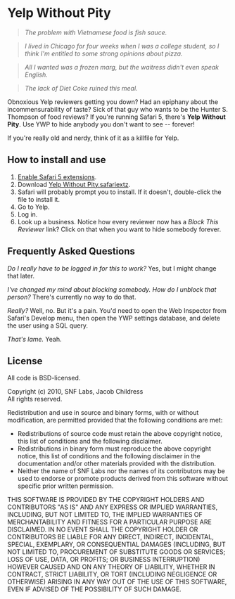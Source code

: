 # Yelp Without Pity #

> _The problem with Vietnamese food is fish sauce._

> _I lived in Chicago for four weeks when I was a college student, so I think I'm entitled to some strong opinions about pizza._

> _All I wanted was a frozen marg, but the waitress didn't even speak English._

> _The lack of Diet Coke ruined this meal._

Obnoxious Yelp reviewers getting you down?  Had an epiphany about the incommensurability of taste?  Sick of that guy who wants to be the Hunter S. Thompson of food reviews?  If you're running Safari 5, there's **Yelp Without Pity**.  Use YWP to hide anybody you don't want to see -- forever!

If you're really old and nerdy, think of it as a killfile for Yelp.

## How to install and use ##

1. [Enable Safari 5 extensions](http://safariextensions.tumblr.com/post/680219521/post-how-to-enable-extensions-06-09-10).
2. Download [Yelp Without Pity.safariextz](http://github.com/downloads/cobralibre/Yelp-Without-Pity/Yelp-Without-Pity.safariextz).
3. Safari will probably prompt you to install.  If it doesn't, double-click the file to install it.
4. Go to Yelp.
5. Log in.
6. Look up a business.  Notice how every reviewer now has a _Block This Reviewer_ link?  Click on that when you want to hide somebody forever.

## Frequently Asked Questions ##

_Do I really have to be logged in for this to work?_  Yes, but I might change that later.

_I've changed my mind about blocking somebody. How do I unblock that person?_  There's currently no way to do that.

_Really?_  Well, no.  But it's a pain.  You'd need to open the Web Inspector from Safari's Develop menu, then open the YWP settings database, and delete the user using a SQL query.

_That's lame._  Yeah.

## License ##

All code is BSD-licensed.

Copyright (c) 2010, SNF Labs, Jacob Childress  
All rights reserved.

Redistribution and use in source and binary forms, with or without modification, are permitted provided that the following conditions are met:

* Redistributions of source code must retain the above copyright notice, this list of conditions and the following disclaimer.
* Redistributions in binary form must reproduce the above copyright notice, this list of conditions and the following disclaimer in the documentation and/or other materials provided with the distribution.
* Neither the name of SNF Labs nor the names of its contributors may be used to endorse or promote products derived from this software without specific prior written permission.

THIS SOFTWARE IS PROVIDED BY THE COPYRIGHT HOLDERS AND CONTRIBUTORS "AS IS" AND ANY EXPRESS OR IMPLIED WARRANTIES, INCLUDING, BUT NOT LIMITED TO, THE IMPLIED WARRANTIES OF MERCHANTABILITY AND FITNESS FOR A PARTICULAR PURPOSE ARE DISCLAIMED. IN NO EVENT SHALL THE COPYRIGHT HOLDER OR CONTRIBUTORS BE LIABLE FOR ANY DIRECT, INDIRECT, INCIDENTAL, SPECIAL, EXEMPLARY, OR CONSEQUENTIAL DAMAGES (INCLUDING, BUT NOT LIMITED TO, PROCUREMENT OF SUBSTITUTE GOODS OR SERVICES; LOSS OF USE, DATA, OR PROFITS; OR BUSINESS INTERRUPTION) HOWEVER CAUSED AND ON ANY THEORY OF LIABILITY, WHETHER IN CONTRACT, STRICT LIABILITY, OR TORT (INCLUDING NEGLIGENCE OR OTHERWISE) ARISING IN ANY WAY OUT OF THE USE OF THIS SOFTWARE, EVEN IF ADVISED OF THE POSSIBILITY OF SUCH DAMAGE.
    